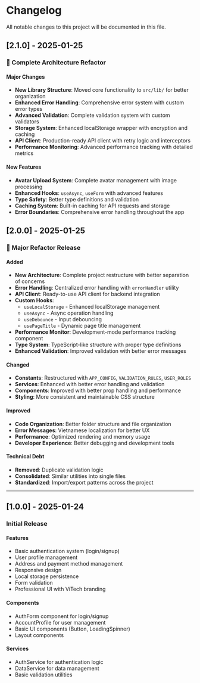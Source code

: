 # Changelog

All notable changes to this project will be documented in this file.

## [2.1.0] - 2025-01-25

### 🚀 Complete Architecture Refactor

#### Major Changes
- **New Library Structure**: Moved core functionality to `src/lib/` for better organization
- **Enhanced Error Handling**: Comprehensive error system with custom error types
- **Advanced Validation**: Complete validation system with custom validators
- **Storage System**: Enhanced localStorage wrapper with encryption and caching
- **API Client**: Production-ready API client with retry logic and interceptors
- **Performance Monitoring**: Advanced performance tracking with detailed metrics

#### New Features
- **Avatar Upload System**: Complete avatar management with image processing
- **Enhanced Hooks**: `useAsync`, `useForm` with advanced features
- **Type Safety**: Better type definitions and validation
- **Caching System**: Built-in caching for API requests and storage
- **Error Boundaries**: Comprehensive error handling throughout the app

## [2.0.0] - 2025-01-25

### 🎉 Major Refactor Release

#### Added
- **New Architecture**: Complete project restructure with better separation of concerns
- **Error Handling**: Centralized error handling with `errorHandler` utility
- **API Client**: Ready-to-use API client for backend integration
- **Custom Hooks**: 
  - `useLocalStorage` - Enhanced localStorage management
  - `useAsync` - Async operation handling
  - `useDebounce` - Input debouncing
  - `usePageTitle` - Dynamic page title management
- **Performance Monitor**: Development-mode performance tracking component
- **Type System**: TypeScript-like structure with proper type definitions
- **Enhanced Validation**: Improved validation with better error messages

#### Changed
- **Constants**: Restructured with `APP_CONFIG`, `VALIDATION_RULES`, `USER_ROLES`
- **Services**: Enhanced with better error handling and validation
- **Components**: Improved with better prop handling and performance
- **Styling**: More consistent and maintainable CSS structure

#### Improved
- **Code Organization**: Better folder structure and file organization
- **Error Messages**: Vietnamese localization for better UX
- **Performance**: Optimized rendering and memory usage
- **Developer Experience**: Better debugging and development tools

#### Technical Debt
- **Removed**: Duplicate validation logic
- **Consolidated**: Similar utilities into single files
- **Standardized**: Import/export patterns across the project

---

## [1.0.0] - 2025-01-24

### Initial Release

#### Features
- Basic authentication system (login/signup)
- User profile management
- Address and payment method management
- Responsive design
- Local storage persistence
- Form validation
- Professional UI with ViTech branding

#### Components
- AuthForm component for login/signup
- AccountProfile for user management
- Basic UI components (Button, LoadingSpinner)
- Layout components

#### Services
- AuthService for authentication logic
- DataService for data management
- Basic validation utilities
